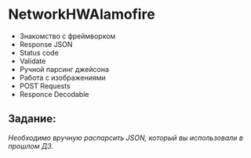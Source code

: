 # NetworkHWAlamofire
* Знакомство с фреймворком
* Response JSON
* Status code
* Validate
* Ручной парсинг джейсона
* Работа с изображениями
* POST Requests
* Responce Decodable

## Задание: 
*Необходимо вручную распарсить JSON, который вы использовали в прошлом ДЗ.*
